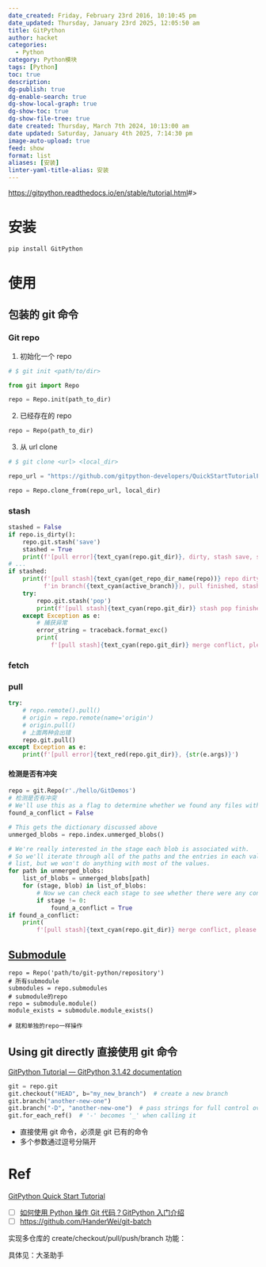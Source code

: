 ```yaml
---
date_created: Friday, February 23rd 2016, 10:10:45 pm
date_updated: Thursday, January 23rd 2025, 12:05:50 am
title: GitPython
author: hacket
categories:
  - Python
category: Python模块
tags: [Python]
toc: true
description: 
dg-publish: true
dg-enable-search: true
dg-show-local-graph: true
dg-show-toc: true
dg-show-file-tree: true
date created: Thursday, March 7th 2024, 10:13:00 am
date updated: Saturday, January 4th 2025, 7:14:30 pm
image-auto-upload: true
feed: show
format: list
aliases: [安装]
linter-yaml-title-alias: 安装
---
```


<https://gitpython.readthedocs.io/en/stable/tutorial.html>#>

# 安装

```python
pip install GitPython
```

# 使用

## 包装的 git 命令

### Git repo

1. 初始化一个 repo

```python
# $ git init <path/to/dir>

from git import Repo

repo = Repo.init(path_to_dir)
```

2. 已经存在的 repo

```python
repo = Repo(path_to_dir)
```

3. 从 url clone

```python
# $ git clone <url> <local_dir>

repo_url = "https://github.com/gitpython-developers/QuickStartTutorialFiles.git"

repo = Repo.clone_from(repo_url, local_dir)
```

### stash

```python
stashed = False
if repo.is_dirty():
    repo.git.stash('save')
    stashed = True
    print(f'[pull error]{text_cyan(repo.git_dir)}, dirty, stash save, stashed={stashed}')
# ... 
if stashed:
    print(f'[pull stash]{text_cyan(get_repo_dir_name(repo))} repo dirty save stash save '
          f'in branch({text_cyan(active_branch)}), pull finished, stash_repos={stash_repos}, stashed={stashed}')
    try:
        repo.git.stash('pop')
        print(f'[pull stash]{text_cyan(repo.git_dir)} stash pop finished. stash_repos={stash_repos}, stashed={stashed}')
    except Exception as e:
        # 捕获异常
        error_string = traceback.format_exc()
        print(
            f'[pull stash]{text_cyan(repo.git_dir)} merge conflict, please merge by yourself. stash_repos={stash_repos}, stashed={stashed}, error_string={error_string}')
```

### fetch

### pull

```python
try:
    # repo.remote().pull()
    # origin = repo.remote(name='origin')
    # origin.pull()
    # 上面两种会出错
    repo.git.pull()
except Exception as e:
    print(f'[pull error]{text_red(repo.git_dir)}, {str(e.args)}')
```

#### 检测是否有冲突

```python
repo = git.Repo(r'./hello/GitDemos')
# 检测是否有冲突
# We'll use this as a flag to determine whether we found any files with conflicts
found_a_conflict = False

# This gets the dictionary discussed above 
unmerged_blobs = repo.index.unmerged_blobs()

# We're really interested in the stage each blob is associated with.
# So we'll iterate through all of the paths and the entries in each value
# list, but we won't do anything with most of the values.
for path in unmerged_blobs:
    list_of_blobs = unmerged_blobs[path]
    for (stage, blob) in list_of_blobs:
        # Now we can check each stage to see whether there were any conflicts
        if stage != 0:
            found_a_conflict = True
if found_a_conflict:
    print(
        f'[pull stash]{text_cyan(repo.git_dir)} merge conflict, please merge by yourself. unmerged_blobs={unmerged_blobs}, list_of_blobs={list_of_blobs}, stash_repos={stash_repos}, stashed={stashed}')

```

## [Submodule](https://gitpython.readthedocs.io/en/0.3.3/tutorial.html#submodule-handling)

```shell
repo = Repo('path/to/git-python/repository')
# 所有submodule
submodules = repo.submodules
# submodule的repo
repo = submodule.module() 
module_exists = submodule.module_exists()

# 就和单独的repo一样操作
```

## Using git directly 直接使用 git 命令

[GitPython Tutorial — GitPython 3.1.42 documentation](https://gitpython.readthedocs.io/en/stable/tutorial.html#using-git-directly)

```python
git = repo.git
git.checkout("HEAD", b="my_new_branch")  # create a new branch
git.branch("another-new-one")
git.branch("-D", "another-new-one")  # pass strings for full control over argument order
git.for_each_ref()  # '-' becomes '_' when calling it
```

- 直接使用 git 命令，必须是 git 已有的命令
- 多个参数通过逗号分隔开

# Ref

[GitPython Quick Start Tutorial](https://gitpython.readthedocs.io/en/stable/quickstart.html)

- [ ] [如何使用 Python 操作 Git 代码？GitPython 入门介绍](https://cloud.tencent.com/developer/article/1520592)
- [ ] <https://github.com/HanderWei/git-batch>

实现多仓库的 create/checkout/pull/push/branch 功能：

具体见：大圣助手
